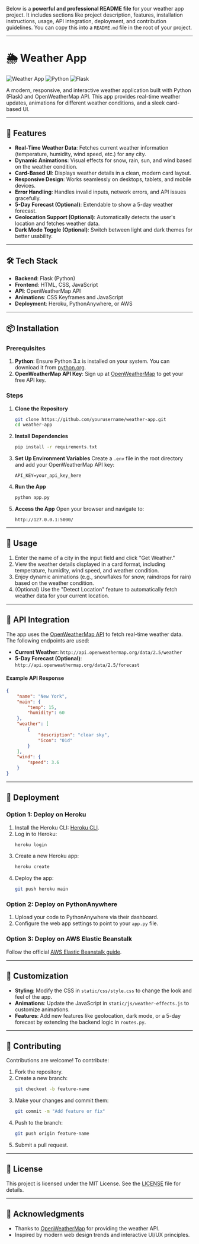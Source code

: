 Below is a **powerful and professional README file** for your weather app project. It includes sections like project description, features, installation instructions, usage, API integration, deployment, and contribution guidelines. You can copy this into a `README.md` file in the root of your project.

---

# 🌦️ Weather App

![Weather App](https://img.shields.io/badge/Weather-App-blue) ![Python](https://img.shields.io/badge/Language-Python-green) ![Flask](https://img.shields.io/badge/Framework-Flask-orange)

A modern, responsive, and interactive weather application built with Python (Flask) and OpenWeatherMap API. This app provides real-time weather updates, animations for different weather conditions, and a sleek card-based UI.

---

## 🚀 Features

- **Real-Time Weather Data**: Fetches current weather information (temperature, humidity, wind speed, etc.) for any city.
- **Dynamic Animations**: Visual effects for snow, rain, sun, and wind based on the weather condition.
- **Card-Based UI**: Displays weather details in a clean, modern card layout.
- **Responsive Design**: Works seamlessly on desktops, tablets, and mobile devices.
- **Error Handling**: Handles invalid inputs, network errors, and API issues gracefully.
- **5-Day Forecast (Optional)**: Extendable to show a 5-day weather forecast.
- **Geolocation Support (Optional)**: Automatically detects the user's location and fetches weather data.
- **Dark Mode Toggle (Optional)**: Switch between light and dark themes for better usability.

---

## 🛠️ Tech Stack

- **Backend**: Flask (Python)
- **Frontend**: HTML, CSS, JavaScript
- **API**: OpenWeatherMap API
- **Animations**: CSS Keyframes and JavaScript
- **Deployment**: Heroku, PythonAnywhere, or AWS

---

## 📦 Installation

### Prerequisites

1. **Python**: Ensure Python 3.x is installed on your system. You can download it from [python.org](https://www.python.org/).
2. **OpenWeatherMap API Key**: Sign up at [OpenWeatherMap](https://openweathermap.org/api) to get your free API key.

### Steps

1. **Clone the Repository**
   ```bash
   git clone https://github.com/yourusername/weather-app.git
   cd weather-app
   ```

2. **Install Dependencies**
   ```bash
   pip install -r requirements.txt
   ```

3. **Set Up Environment Variables**
   Create a `.env` file in the root directory and add your OpenWeatherMap API key:
   ```
   API_KEY=your_api_key_here
   ```

4. **Run the App**
   ```bash
   python app.py
   ```

5. **Access the App**
   Open your browser and navigate to:
   ```
   http://127.0.0.1:5000/
   ```

---

## 🌟 Usage

1. Enter the name of a city in the input field and click "Get Weather."
2. View the weather details displayed in a card format, including temperature, humidity, wind speed, and weather condition.
3. Enjoy dynamic animations (e.g., snowflakes for snow, raindrops for rain) based on the weather condition.
4. (Optional) Use the "Detect Location" feature to automatically fetch weather data for your current location.

---

## 🔧 API Integration

The app uses the [OpenWeatherMap API](https://openweathermap.org/api) to fetch real-time weather data. The following endpoints are used:

- **Current Weather**: `http://api.openweathermap.org/data/2.5/weather`
- **5-Day Forecast (Optional)**: `http://api.openweathermap.org/data/2.5/forecast`

#### Example API Response
```json
{
    "name": "New York",
    "main": {
        "temp": 15,
        "humidity": 60
    },
    "weather": [
        {
            "description": "clear sky",
            "icon": "01d"
        }
    ],
    "wind": {
        "speed": 3.6
    }
}
```

---

## 🚀 Deployment

### Option 1: Deploy on Heroku
1. Install the Heroku CLI: [Heroku CLI](https://devcenter.heroku.com/articles/heroku-cli).
2. Log in to Heroku:
   ```bash
   heroku login
   ```
3. Create a new Heroku app:
   ```bash
   heroku create
   ```
4. Deploy the app:
   ```bash
   git push heroku main
   ```

### Option 2: Deploy on PythonAnywhere
1. Upload your code to PythonAnywhere via their dashboard.
2. Configure the web app settings to point to your `app.py` file.

### Option 3: Deploy on AWS Elastic Beanstalk
Follow the official [AWS Elastic Beanstalk guide](https://docs.aws.amazon.com/elasticbeanstalk/latest/dg/create-deploy-python-flask.html).

---

## 🎨 Customization

- **Styling**: Modify the CSS in `static/css/style.css` to change the look and feel of the app.
- **Animations**: Update the JavaScript in `static/js/weather-effects.js` to customize animations.
- **Features**: Add new features like geolocation, dark mode, or a 5-day forecast by extending the backend logic in `routes.py`.

---

## 🤝 Contributing

Contributions are welcome! To contribute:

1. Fork the repository.
2. Create a new branch:
   ```bash
   git checkout -b feature-name
   ```
3. Make your changes and commit them:
   ```bash
   git commit -m "Add feature or fix"
   ```
4. Push to the branch:
   ```bash
   git push origin feature-name
   ```
5. Submit a pull request.

---

## 📜 License

This project is licensed under the MIT License. See the [LICENSE](LICENSE) file for details.

---

## 🙏 Acknowledgments

- Thanks to [OpenWeatherMap](https://openweathermap.org/) for providing the weather API.
- Inspired by modern web design trends and interactive UI/UX principles.

